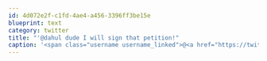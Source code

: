 ```yaml
---
id: 4d072e2f-c1fd-4ae4-a456-3396ff3be15e
blueprint: text
category: twitter
title: "'@dahul dude I will sign that petition!"
caption: '<span class="username username_linked">@<a href="https://twitter.com/dahul" title="Darren Hull (dahul)">dahul</a></span> dude I will sign that petition!'
---
```

